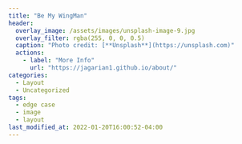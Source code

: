 ```yaml
---
title: "Be My WingMan"
header:
  overlay_image: /assets/images/unsplash-image-9.jpg
  overlay_filter: rgba(255, 0, 0, 0.5)
  caption: "Photo credit: [**Unsplash**](https://unsplash.com)"
  actions:
    - label: "More Info"
      url: "https://jagarian1.github.io/about/"
categories:
  - Layout
  - Uncategorized
tags:
  - edge case
  - image
  - layout
last_modified_at: 2022-01-20T16:00:52-04:00
---
```

